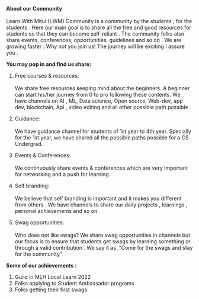 
<b>About our  Community</b><br><br>
Learn With Mitul (LWM) Community is a community by the students , for the students . Here our main goal is to share all the free and good resources for students so that they can become self-reliant . The community folks also  share events, conferences, opportunities, guidelines and so on . We are growing faster . Why not you join us! The journey will be exciting I  assure you .

<b>You may pop in and find us share:</b><br>

1) Free courses & resources:<br><br>
We share free resources keeping mind about the beginners. A beginner can start his/her journey from 0 to pro following these contents. We have channels on AI , ML, Data science, Open source, Web-dev, app dev, blockchain, Api , video editing and all other possible path possible 

2) Guidance:<br><br>
We have guidance channel for students of 1st year to 4th year. Specially for the  1st year, we have shared all the possible paths possible for a CS Undergrad. 

3) Events & Conferences:<br><br>
We continuously share events & conferences which are very important for networking and  a push for learning . 

4) Self branding:<br><br>
We believe that self branding is important and it makes you different from others . We have channels to share our daily projects , learnings , personal achievements and so on

5) Swag opportunities:<br><br>
Who does not like swags? We share swag opportunities in channels but our focus is to ensure that students get swags by learning something or through a valid contribution . We say it as ,“Come for the swags and stay for the community”




<b>Some of our achievements :</b><br>
1)	Guild in MLH Local Learn 2022
2)	Folks applying to Student Ambassador programs
3)	Folks getting their first swags  
